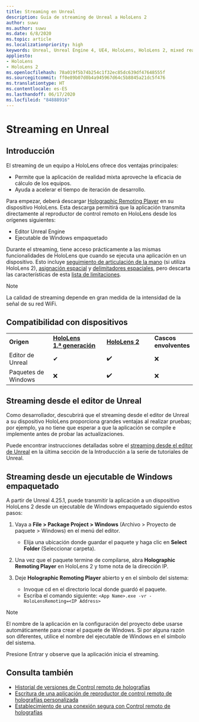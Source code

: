 ```yaml
---
title: Streaming en Unreal
description: Guía de streaming de Unreal a HoloLens 2
author: suwu
ms.author: suwu
ms.date: 6/8/2020
ms.topic: article
ms.localizationpriority: high
keywords: Unreal, Unreal Engine 4, UE4, HoloLens, HoloLens 2, mixed reality, realidad mixta, streaming, PC, control remoto de aplicaciones holográficas, Holographic Remoting Player, documentación
appliesto:
- HoloLens
- HoloLens 2
ms.openlocfilehash: 78a019f5b74b254c1f32ec85dc639df47648555f
ms.sourcegitcommit: ff0e89b07d0b4a945967d64c5b8845a21dc5f476
ms.translationtype: HT
ms.contentlocale: es-ES
ms.lasthandoff: 06/17/2020
ms.locfileid: "84888916"
---
```

# <a name="streaming-in-unreal"></a>Streaming en Unreal

## <a name="overview"></a>Introducción
El streaming de un equipo a HoloLens ofrece dos ventajas principales: 
* Permite que la aplicación de realidad mixta aproveche la eficacia de cálculo de los equipos. 
* Ayuda a acelerar el tiempo de iteración de desarrollo. 

Para empezar, deberá descargar [Holographic Remoting Player](holographic-remoting-player.md) en su dispositivo HoloLens. Esta descarga permitirá que la aplicación transmita directamente al reproductor de control remoto en HoloLens desde los orígenes siguientes:

* Editor Unreal Engine
* Ejecutable de Windows empaquetado 

Durante el streaming, tiene acceso prácticamente a las mismas funcionalidades de HoloLens que cuando se ejecuta una aplicación en un dispositivo. Esto incluye [seguimiento de articulación de la mano](unreal-hand-tracking.md) (si utiliza HoloLens 2), [asignación espacial](unreal-spatial-mapping.md) y [delimitadores espaciales](unreal-spatial-anchors.md), pero descarta las características de esta [lista de limitaciones](holographic-remoting-troubleshooting.md). 

> [!NOTE]
> La calidad de streaming depende en gran medida de la intensidad de la señal de su red WiFi.

## <a name="device-support"></a>Compatibilidad con dispositivos

<table>
    <colgroup>
    <col width="33%" />
    <col width="33%" />
    <col width="33%" />
    </colgroup>
    <tr>
        <td><strong>Origen</strong></td>
        <td><a href="https://docs.microsoft.com/hololens/hololens1-hardware"><strong>HoloLens 1.ª generación</strong></a></td>
        <td><a href="https://www.microsoft.com/hololens/hardware"><strong>HoloLens 2</strong></a></td>
        <td><strong>Cascos envolventes</strong></td>
    </tr>
     <tr>
        <td>Editor de Unreal</td>
        <td>✔</td>
        <td>✔️</td>
        <td>❌</td>
    </tr>
    <tr>
        <td>Paquetes de Windows</td>
        <td>❌</td>
        <td>✔️</td>
        <td>❌</td>
    </tr>

</table>

## <a name="streaming-from-the-unreal-editor"></a>Streaming desde el editor de Unreal

Como desarrollador, descubrirá que el streaming desde el editor de Unreal a su dispositivo HoloLens proporciona grandes ventajas al realizar pruebas; por ejemplo, ya no tiene que esperar a que la aplicación se compile e implemente antes de probar las actualizaciones.

Puede encontrar instrucciones detalladas sobre el [streaming desde el editor de Unreal](unreal-uxt-ch6.md#device-only-streaming) en la última sección de la Introducción a la serie de tutoriales de Unreal.

## <a name="streaming-from-a-packaged-windows-executable"></a>Streaming desde un ejecutable de Windows empaquetado

A partir de Unreal 4.25.1, puede transmitir la aplicación a un dispositivo HoloLens 2 desde un ejecutable de Windows empaquetado siguiendo estos pasos: 

1. Vaya a **File > Package Project > Windows** (Archivo > Proyecto de paquete > Windows) en el menú del editor. 
    * Elija una ubicación donde guardar el paquete y haga clic en **Select Folder** (Seleccionar carpeta).

2. Una vez que el paquete termine de compilarse, abra **Holographic Remoting Player** en HoloLens 2 y tome nota de la dirección IP. 
3. Deje **Holographic Remoting Player** abierto y en el símbolo del sistema: 
    * Invoque cd en el directorio local donde guardó el paquete.
    * Escriba el comando siguiente: ```<App Name>.exe -vr -HoloLensRemoting=<IP Address>```

> [!NOTE]
> El nombre de la aplicación en la configuración del proyecto debe usarse automáticamente para crear el paquete de Windows. Si por alguna razón son diferentes, utilice el nombre del ejecutable de Windows en el símbolo del sistema.

Presione Entrar y observe que la aplicación inicia el streaming.

## <a name="see-also"></a>Consulta también
* [Historial de versiones de Control remoto de holografías](holographic-remoting-version-history.md)
* [Escritura de una aplicación de reproductor de control remoto de holografías personalizada](holographic-remoting-create-player.md)
* [Establecimiento de una conexión segura con Control remoto de holografías](holographic-remoting-secure-connection.md)
